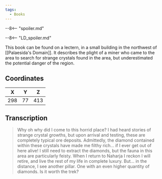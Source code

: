 ```yaml
---
tags:
  - Books
---
```


--8<-- "spoiler.md"

--8<-- "LD_spoiler.md"

This book can be found on a lectern, in a small building in the northwest of [[Palaesida's Domain]]. It describes the plight of a miner who came to the area to search for strange crystals found in the area, but underestimated the potential danger of the region.

## Coordinates
| **X** | **Y** | **Z** |
| :---: | :---: | :---: |
|  298  |  77   |  413  |

## Transcription
> Why oh why did I come to this horrid place? I had heard stories of strange crystal growths, but upon arrival and testing, these are completely typical ore deposits. Admittedly, the diamond contained within these crystals have made me filthy rich... if I ever get out of here alive! I still need to extract the diamonds, but the fauna in this area are particularly feisty. When I return to Naharja I reckon I will retire, and live the rest of my life in complete luxury. But... in the distance, I see another pillar. One with an even higher quantity of diamonds. Is it worth the trek?
